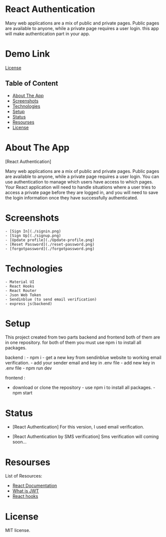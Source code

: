 # React Authentication

Many web applications are a mix of public and private pages. Public pages are available to anyone, while a private page requires a user login.
this app will make authentication part in your app.

# Demo Link

[License](https://breakdance.github.io/breakdance/)

## Table of Content

- [About The App](#AboutTheApp)
- [Screenshots](#Screenshots)
- [Technologies](#Technologies)
- [Setup](#Setup)
- [Status](#Status)
- [Resourses](#Resourses)
- [License](https://breakdance.github.io/breakdance/)

# About The App

[React Authentication]

Many web applications are a mix of public and private pages. Public pages are available to anyone, while a private page requires a user login. You can use authentication to manage which users have access to which pages. Your React application will need to handle situations where a user tries to access a private page before they are logged in, and you will need to save the login information once they have successfully authenticated.

# Screenshots

    - [Sign In](./signin.png)
    - [Sign Up](./signup.png)
    - [Update profile](./Update-profile.png)
    - [Reset Password](./reset-password.png)
    - [forgotpassword](./forgotpassword.png)

# Technologies

    - Material UI
    - React Hooks
    - React Router
    - Json Web Token
    - Sendinblue (to send email verification)
    - express js(backend)

# Setup

This project created from two parts backend and frontend both of them are in one repository.
for both of them you must use npm i to install all packages.

backend : - npm i - get a new key from sendinblue website to working email verification. - add your sender email and key in .env file - add new key in .env file - npm run dev

frontend :

- download or clone the repository - use npm i to install all packages. - npm start

# Status

- [React Authentication] For this version, I used email verification.

- [React Authentication by SMS verification] Sms verification will coming soon...

# Resourses

List of Resources:

- [React Documentation](https://reactjs.org/docs/getting-started.html)
- [What is JWT](https://jwt.io/introduction)
- [React hooks](https://www.freecodecamp.org/news/introduction-to-react-hooks/)

# License

MIT license.
